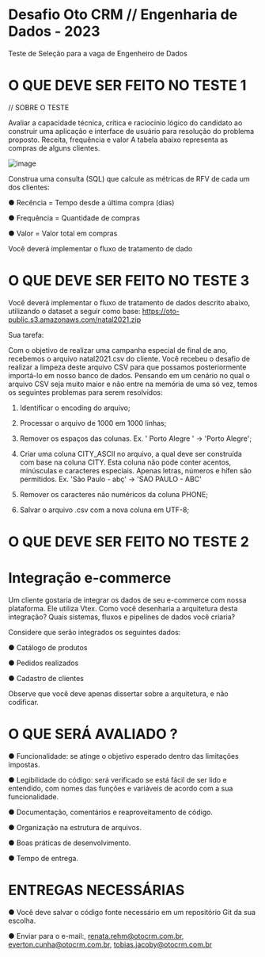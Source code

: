 # Desafio Oto CRM // Engenharia de Dados - 2023
Teste de Seleção para a vaga de Engenheiro de Dados

# O QUE DEVE SER FEITO NO TESTE 1

// SOBRE O TESTE

Avaliar a capacidade técnica, crítica e raciocínio lógico do candidato
ao construir uma aplicação e interface de usuário para resolução do
problema proposto.
Receita, frequência e valor
A tabela abaixo representa as compras de alguns clientes.

![image](https://user-images.githubusercontent.com/72509000/224693499-b9fcae5f-8d35-4843-8d14-0350ffa7ab80.png)

Construa uma consulta (SQL) que calcule as métricas de RFV de cada um dos
clientes:

● Recência = Tempo desde a última compra (dias)

● Frequência = Quantidade de compras

● Valor = Valor total em compras

Você deverá implementar o fluxo de tratamento de dado

# O QUE DEVE SER FEITO NO TESTE 3

Você deverá implementar o fluxo de tratamento de dados descrito
abaixo, utilizando o dataset a seguir como base:
https://oto-public.s3.amazonaws.com/natal2021.zip

Sua tarefa:

Com o objetivo de realizar uma campanha especial de final de ano,
recebemos o arquivo natal2021.csv do cliente. Você recebeu o
desafio de realizar a limpeza deste arquivo CSV para que possamos
posteriormente importá-lo em nosso banco de dados. Pensando em
um cenário no qual o arquivo CSV seja muito maior e não entre na
memória de uma só vez, temos os seguintes problemas para serem
resolvidos:

1. Identificar o encoding do arquivo;

2. Processar o arquivo de 1000 em 1000 linhas;

3. Remover os espaços das colunas. Ex. ' Porto Alegre ' -> 'Porto Alegre';

4. Criar uma coluna CITY_ASCII no arquivo, a qual deve ser construída
com base na coluna CITY. Esta coluna não pode conter acentos,
minúsculas e caracteres especiais. Apenas letras, números e hífen são
permitidos. Ex. 'São Paulo - abç' -> 'SAO PAULO - ABC'

5. Remover os caracteres não numéricos da coluna PHONE;

6. Salvar o arquivo .csv com a nova coluna em UTF-8;


# O QUE DEVE SER FEITO NO TESTE 2

# Integração e-commerce

Um cliente gostaria de integrar os dados de seu e-commerce com nossa
plataforma. Ele utiliza Vtex. Como você desenharia a arquitetura desta
integração? Quais sistemas, fluxos e pipelines de dados você criaria?

Considere que serão integrados os seguintes dados:

● Catálogo de produtos

● Pedidos realizados

● Cadastro de clientes

Observe que você deve apenas dissertar sobre a arquitetura, e não codificar.

# O QUE SERÁ AVALIADO ?

● Funcionalidade: se atinge o objetivo esperado dentro das
limitações impostas.

● Legibilidade do código: será verificado se está fácil de ser lido e
entendido, com nomes das funções e variáveis de acordo com a sua
funcionalidade.

● Documentação, comentários e reaproveitamento de código.

● Organização na estrutura de arquivos.

● Boas práticas de desenvolvimento.

● Tempo de entrega.

# ENTREGAS NECESSÁRIAS

● Você deve salvar o código fonte necessário em um repositório
Git da sua escolha.

● Enviar para o e-mail:, renata.rehm@otocrm.com.br,
everton.cunha@otocrm.com.br, tobias.jacoby@otocrm.com.br
